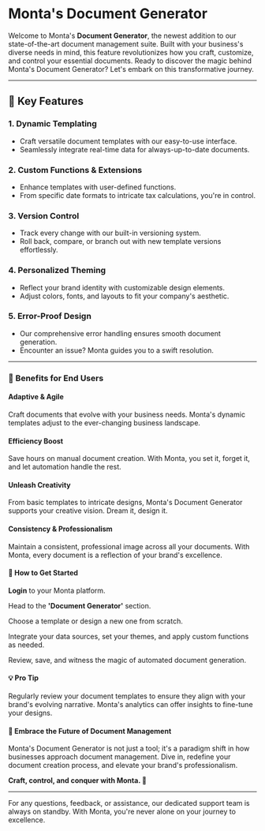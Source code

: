 # Monta's Document Generator

Welcome to Monta's **Document Generator**, the newest addition to our state-of-the-art document management suite. Built with your business's diverse needs in mind, this feature revolutionizes how you craft, customize, and control your essential documents. Ready to discover the magic behind Monta's Document Generator? Let's embark on this transformative journey.

---

## 🌟 Key Features

### 1. Dynamic Templating

- Craft versatile document templates with our easy-to-use interface.
- Seamlessly integrate real-time data for always-up-to-date documents.

### 2. Custom Functions & Extensions

- Enhance templates with user-defined functions.
- From specific date formats to intricate tax calculations, you're in control.

### 3. Version Control

- Track every change with our built-in versioning system.
- Roll back, compare, or branch out with new template versions effortlessly.

### 4. Personalized Theming

- Reflect your brand identity with customizable design elements.
- Adjust colors, fonts, and layouts to fit your company's aesthetic.

### 5. Error-Proof Design

- Our comprehensive error handling ensures smooth document generation.
- Encounter an issue? Monta guides you to a swift resolution.

---

### 🚀 Benefits for End Users

#### Adaptive & Agile

Craft documents that evolve with your business needs. Monta's dynamic templates adjust to the ever-changing business landscape.

#### Efficiency Boost

Save hours on manual document creation. With Monta, you set it, forget it, and let automation handle the rest.

#### Unleash Creativity

From basic templates to intricate designs, Monta's Document Generator supports your creative vision. Dream it, design it.

#### Consistency & Professionalism

Maintain a consistent, professional image across all your documents. With Monta, every document is a reflection of your brand's excellence.

#### 📘 How to Get Started

**Login** to your Monta platform.

Head to the **'Document Generator'** section.

Choose a template or design a new one from scratch.

Integrate your data sources, set your themes, and apply custom functions as needed.

Review, save, and witness the magic of automated document generation.

#### 💡 Pro Tip

Regularly review your document templates to ensure they align with your brand's evolving narrative. Monta's analytics can offer insights to fine-tune your designs.

#### 🤝 Embrace the Future of Document Management

Monta's Document Generator is not just a tool; it's a paradigm shift in how businesses approach document management. Dive in, redefine your document creation process, and elevate your brand's professionalism.

**Craft, control, and conquer with Monta. 🚀**

---

For any questions, feedback, or assistance, our dedicated support team is always on standby. With Monta, you're never alone on your journey to excellence.